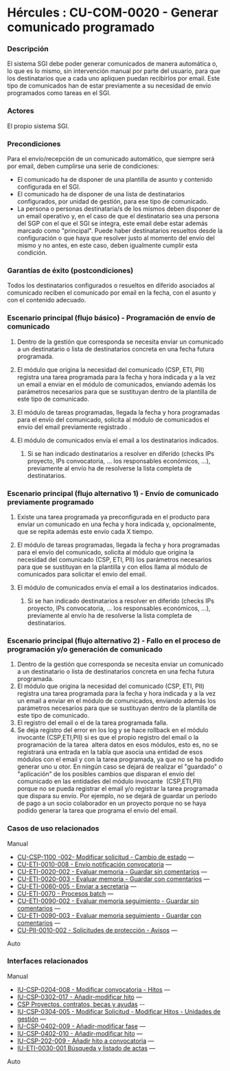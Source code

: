# Hércules : CU\-COM\-0020 \- Generar comunicado programado







### Descripción

El sistema SGI debe poder generar comunicados de manera automática o, lo que es lo mismo, sin intervención manual por parte del usuario, para que los destinatarios que a cada uno apliquen puedan recibirlos por email. Este tipo de comunicados han de estar previamente a su necesidad de envío programados como tareas en el SGI.

### Actores

El propio sistema SGI.  


### Precondiciones

Para el envío/recepción de un comunicado automático, que siempre será por email, deben cumplirse una serie de condiciones:

* El comunicado ha de disponer de una plantilla de asunto y contenido configurada en el SGI.
* El comunicado ha de disponer de una lista de destinatarios configurados, por unidad de gestión, para ese tipo de comunicado.
* La persona o personas destinataria/s de los mismos deben disponer de un email operativo y, en el caso de que el destinatario sea una persona del SGP con el que el SGI se integra, este email debe estar además marcado como "principal". Puede haber destinatarios resueltos desde la configuración o que haya que resolver justo al momento del envío del mismo y no antes, en este caso, deben igualmente cumplir esta condición.

### Garantías de éxito (postcondiciones)

Todos los destinatarios configurados o resueltos en diferido asociados al comunicado reciben el comunicado por email en la fecha, con el asunto y con el contenido adecuado.

### Escenario principal (flujo básico) \- Programación de envío de comunicado

1. Dentro de la gestión que corresponda se necesita enviar un comunicado a un destinatario o lista de destinatarios concreta en una fecha futura programada.
2. El módulo que origina la necesidad del comunicado (CSP, ETI, PII) registra una tarea programada para la fecha y hora indicada y a la vez un email a enviar en el módulo de comunicados, enviando además los parámetros necesarios para que se sustituyan dentro de la plantilla de este tipo de comunicado.
3. El módulo de tareas programadas, llegada la fecha y hora programadas para el envío del comunicado, solicita al módulo de comunicados el envío del email previamente registrado .
4. El módulo de comunicados envía el email a los destinatarios indicados.  

	1. Si se han indicado destinatarios a resolver en diferido (checks IPs proyecto, IPs convocatoria, ... los responsables económicos, ...), previamente al envío ha de resolverse la lista completa de destinatarios.

### Escenario principal (flujo alternativo 1\) \- Envío de comunicado previamente programado

1. Existe una tarea programada ya preconfigurada en el producto para enviar un comunicado en una fecha y hora indicada y, opcionalmente, que se repita además este envío cada X tiempo.
2. El módulo de tareas programadas, llegada la fecha y hora programadas para el envío del comunicado, solicita al módulo que origina la necesidad del comunicado (CSP, ETI, PII) los parámetros necesarios para que se sustituyan en la plantilla y con ellos llama al módulo de comunicados para solicitar el envío del email.
3. El módulo de comunicados envía el email a los destinatarios indicados.  

	1. Si se han indicado destinatarios a resolver en diferido (checks IPs proyecto, IPs convocatoria, ... los responsables económicos, ...), previamente al envío ha de resolverse la lista completa de destinatarios.

### Escenario principal (flujo alternativo 2\) \- Fallo en el proceso de programación y/o generación de comunicado

1. Dentro de la gestión que corresponda se necesita enviar un comunicado a un destinatario o lista de destinatarios concreta en una fecha futura programada.
2. El módulo que origina la necesidad del comunicado (CSP, ETI, PII) registra una tarea programada para la fecha y hora indicada y a la vez un email a enviar en el módulo de comunicados, enviando además los parámetros necesarios para que se sustituyan dentro de la plantilla de este tipo de comunicado.
3. El registro del email o el de la tarea programada falla.
4. Se deja registro del error en los log y se hace rollback en el módulo invocante (CSP,ETI,PII) si es que el propio registro del email o la programación de la tarea  altera datos en esos módulos, esto es, no se registrará una entrada en la tabla que asocia una entidad de esos módulos con el email y con la tarea programada, ya que no se ha podido generar uno u otor. En ningún caso se dejará de realizar el "guardado" o "aplicación" de los posibles cambios que disparan el envío del comunicado en las entidades del módulo invocante  (CSP,ETI,PII) porque no se pueda registrar el email y/o registrar la tarea programada que dispara su envío. Por ejemplo, no se dejará de guardar un período de pago a un socio colaborador en un proyecto porque no se haya podido generar la tarea que programa el envío del email.






### Casos de uso relacionados

Manual

* [CU\-CSP\-1100 \-002\- Modificar solicitud \- Cambio de estado](https://confluence.um.es/confluence/display/HERCULES/CU-CSP-1100+-002-+Modificar+solicitud+-+Cambio+de+estado "CU-CSP-1100 -002- Modificar solicitud - Cambio de estado") —
* [CU\-ETI\-0010\-008 \- Envío notificación convocatoria](https://confluence.um.es/confluence/pages/viewpage.action?pageId=87820468 "CU-ETI-0010-008 - Envío notificación convocatoria") —
* [CU\-ETI\-0020\-002 \- Evaluar memoria \- Guardar sin comentarios](https://confluence.um.es/confluence/display/HERCULES/CU-ETI-0020-002+-+Evaluar+memoria+-+Guardar+sin+comentarios "CU-ETI-0020-002 - Evaluar memoria - Guardar sin comentarios") —
* [CU\-ETI\-0020\-003 \- Evaluar memoria \- Guardar con comentarios](https://confluence.um.es/confluence/display/HERCULES/CU-ETI-0020-003+-+Evaluar+memoria+-+Guardar+con+comentarios "CU-ETI-0020-003 - Evaluar memoria - Guardar con comentarios") —
* [CU\-ETI\-0060\-005 \- Enviar a secretaría](https://confluence.um.es/confluence/pages/viewpage.action?pageId=87819172 "CU-ETI-0060-005 - Enviar a secretaría") —
* [CU\-ETI\-0070 \- Procesos batch](https://confluence.um.es/confluence/display/HERCULES/CU-ETI-0070+-+Procesos+batch "CU-ETI-0070 - Procesos batch") —
* [CU\-ETI\-0090\-002 \- Evaluar memoria seguimiento \- Guardar sin comentarios](https://confluence.um.es/confluence/display/HERCULES/CU-ETI-0090-002+-+Evaluar+memoria+seguimiento+-+Guardar+sin+comentarios "CU-ETI-0090-002 - Evaluar memoria seguimiento - Guardar sin comentarios") —
* [CU\-ETI\-0090\-003 \- Evaluar memoria seguimiento \- Guardar con comentarios](https://confluence.um.es/confluence/display/HERCULES/CU-ETI-0090-003+-+Evaluar+memoria+seguimiento+-+Guardar+con+comentarios "CU-ETI-0090-003 - Evaluar memoria seguimiento - Guardar con comentarios") —
* [CU\-PII\-0010\-002 \- Solicitudes de protección \- Avisos](https://confluence.um.es/confluence/pages/viewpage.action?pageId=89620721 "CU-PII-0010-002 - Solicitudes de protección - Avisos") —

Auto







### Interfaces relacionados

Manual

* [IU\-CSP\-0204\-008 \- Modificar convocatoria \- Hitos](https://confluence.um.es/confluence/display/HERCULES/IU-CSP-0204-008+-+Modificar+convocatoria+-+Hitos "IU-CSP-0204-008 - Modificar convocatoria - Hitos") —
* [IU\-CSP\-0302\-017 \- Añadir\-modificar hito](https://confluence.um.es/confluence/pages/viewpage.action?pageId=90999979 "IU-CSP-0302-017 - Añadir-modificar hito") —
* [CSP Proyectos, contratos, becas y ayudas](/hercules/sgi-sistema-de-gestion-de-investigacion/requisitos-y-analisis-funcional/analisis-funcional-sgi-hercules/csp-modulo-de-convocatorias-ayudas-solicitudes-proyectos-y-contratos-y-grupos-de-investigacion/csp-proyectos-contratos-becas-y-ayudas.md "/hercules/sgi-sistema-de-gestion-de-investigacion/requisitos-y-analisis-funcional/analisis-funcional-sgi-hercules/csp-modulo-de-convocatorias-ayudas-solicitudes-proyectos-y-contratos-y-grupos-de-investigacion/csp-proyectos-contratos-becas-y-ayudas.md") \-\-
* [IU\-CSP\-0304\-005 \- Modificar Solicitud \- Modificar Hitos \- Unidades de gestión](https://confluence.um.es/confluence/pages/viewpage.action?pageId=90999976 "IU-CSP-0304-005 - Modificar Solicitud - Modificar Hitos - Unidades de gestión") —
* [IU\-CSP\-0402\-009 \- Añadir\-modificar fase](https://confluence.um.es/confluence/pages/viewpage.action?pageId=91000320 "IU-CSP-0402-009 - Añadir-modificar fase") —
* [IU\-CSP\-0402\-010 \- Añadir\-modificar hito](https://confluence.um.es/confluence/pages/viewpage.action?pageId=91000397 "IU-CSP-0402-010 - Añadir-modificar hito") —
* [IU\-CSP\-202\-009 \- Añadir hito a convocatoria](https://confluence.um.es/confluence/pages/viewpage.action?pageId=89624403 "IU-CSP-202-009 - Añadir hito a convocatoria") —
* [IU\-ETI\-0030\-001 Búsqueda y listado de actas](https://confluence.um.es/confluence/pages/viewpage.action?pageId=85635457 "IU-ETI-0030-001 Búsqueda y listado de actas") —

Auto









